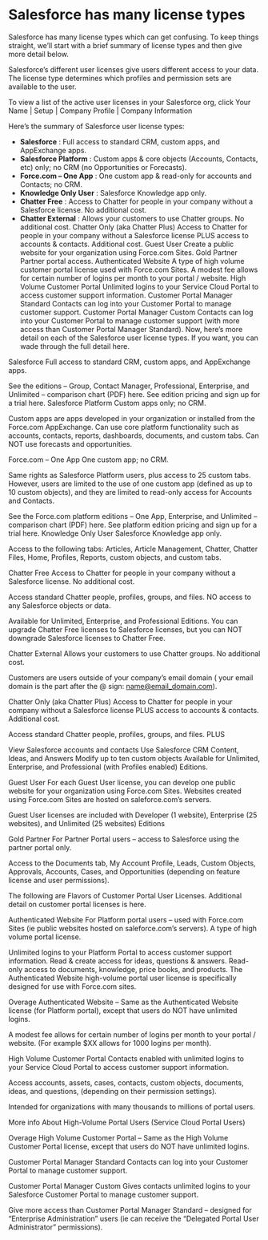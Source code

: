 # Salesforce has many license types

Salesforce has many license types which can get confusing.  To keep things straight, we’ll start with a brief summary of license types and then give more detail below.

Salesforce’s different user licenses give users different access to your data. The license type determines which profiles and permission sets are available to the user.

To view a list of the active user licenses in your Salesforce org,  click Your Name | Setup | Company Profile | Company Information

Here’s the summary of Salesforce user license types:

* **Salesforce** : Full access to standard CRM, custom apps, and AppExchange apps.
* **Salesforce Platform** : Custom apps & core objects (Accounts, Contacts, etc) only; no CRM (no Opportunities or Forecasts).
* **Force.com – One App** : One custom app & read-only for accounts and Contacts; no CRM.
* **Knowledge Only User** : Salesforce Knowledge app only.
* **Chatter Free** : Access to Chatter for people in your company without a Salesforce license.  No additional cost.
* **Chatter External** : Allows your customers to use Chatter groups.  No additional cost.
Chatter Only (aka Chatter Plus)
Access to Chatter for people in your company without a Salesforce license PLUS access to accounts & contacts.  Additional cost.
Guest User
Create a public website for your organization using Force.com Sites.
Gold Partner
Partner portal access.
Authenticated Website
A type of high volume customer portal license used with Force.com Sites. A modest fee allows for certain number of logins per month to your portal / website.
High Volume Customer Portal
Unlimited logins to your Service Cloud Portal to access customer support information.
Customer Portal Manager Standard
Contacts can log into your Customer Portal to manage customer support.
Customer Portal Manager Custom
Contacts can log into your Customer Portal to manage customer support (with more access than Customer Portal Manager Standard).
Now, here’s more detail on each of the Salesforce user license types.
If you want, you can wade through the full detail here.

Salesforce
Full access to standard CRM, custom apps, and AppExchange apps.

See the editions – Group, Contact Manager, Professional, Enterprise, and Unlimited – comparison chart (PDF) here.
See edition pricing and sign up for a trial here.
Salesforce Platform
Custom apps only; no CRM.

Custom apps are apps developed in your organization or installed from the Force.com AppExchange.  Can use core platform functionality such as accounts, contacts, reports, dashboards, documents, and custom tabs.  Can NOT use forecasts and opportunities.

Force.com – One App
One custom app; no CRM.

Same rights as Salesforce Platform users, plus access to 25 custom tabs. However, users are limited to the use of one custom app (defined as up to 10 custom objects), and they are limited to read-only access for Accounts and Contacts.

See the Force.com platform editions – One App, Enterprise, and Unlimited – comparison chart (PDF) here.
See platform edition pricing and sign up for a trial here.
Knowledge Only User
Salesforce Knowledge app only.

Access to the following tabs: Articles, Article Management, Chatter, Chatter Files, Home, Profiles, Reports, custom objects, and custom tabs.

Chatter Free
Access to Chatter for people in your company without a Salesforce license.  No additional cost.

Access standard Chatter people, profiles, groups, and files. NO access to any Salesforce objects or data.

Available for Unlimited, Enterprise, and Professional Editions.  You can upgrade Chatter Free licenses to Salesforce licenses, but you can NOT downgrade Salesforce licenses to Chatter Free.

Chatter External
Allows your customers to use Chatter groups.  No additional cost.

Customers are users outside of your company’s email domain ( your email domain is the part after the @ sign:  name@email_domain.com).

Chatter Only (aka Chatter Plus)
Access to Chatter for people in your company without a Salesforce license PLUS access to accounts & contacts.  Additional cost.

Access standard Chatter people, profiles, groups, and files. PLUS

View Salesforce accounts and contacts
Use Salesforce CRM Content, Ideas, and Answers
Modify up to ten custom objects
Available for Unlimited, Enterprise, and Professional (with Profiles enabled) Editions.

Guest User
For each Guest User license, you can develop one public website for your organization using Force.com Sites.  Websites created using Force.com Sites are hosted on saleforce.com’s servers.

Guest User licenses are included with Developer (1 website), Enterprise (25 websites), and Unlimited (25 websites) Editions

Gold Partner
For Partner Portal users – access to Salesforce using the partner portal only.

Access to the Documents tab, My Account Profile, Leads, Custom Objects, Approvals, Accounts, Cases, and Opportunities (depending on feature license and user permissions).

The following are Flavors of Customer Portal User Licenses.
Additional detail on customer portal licenses is here.

Authenticated Website
For Platform portal users – used with Force.com Sites (ie public websites hosted on saleforce.com’s servers).  A type of high volume portal license.

Unlimited logins to your Platform Portal to access customer support information.
Read & create access for ideas, questions & answers.
Read-only access to documents, knowledge, price books, and products.
The Authenticated Website high-volume portal user license is specifically designed for use with Force.com sites.

Overage Authenticated Website – Same as the Authenticated Website license (for Platform portal), except that users do NOT have unlimited logins.

A modest fee allows for certain number of logins per month to your portal / website. (For example $XX allows for 1000 logins per month).

High Volume Customer Portal
Contacts enabled with unlimited logins to your Service Cloud Portal to access customer support information.

Access accounts, assets, cases, contacts, custom objects, documents, ideas, and questions, (depending on their permission settings).

Intended for organizations with many thousands to millions of portal users.

More info About High-Volume Portal Users (Service Cloud Portal Users)

Overage High Volume Customer Portal – Same as the High Volume Customer Portal license, except that users do NOT have unlimited logins.

Customer Portal Manager Standard
Contacts can log into your Customer Portal to manage customer support.

Customer Portal Manager Custom
Gives contacts unlimited logins to your Salesforce Customer Portal to manage customer support.

Give more access than Customer Portal Manager Standard – designed for “Enterprise Administration” users (ie can receive the “Delegated Portal User Administrator” permissions).

